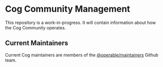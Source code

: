 Cog Community Management
========================

This repository is a work-in-progress. It will contain information about how the Cog Community operates.

## Current Maintainers
Current Cog maintainers are members of the [@operable/maintainers](https://github.com/orgs/operable/teams/maintainers/members) Github team.
